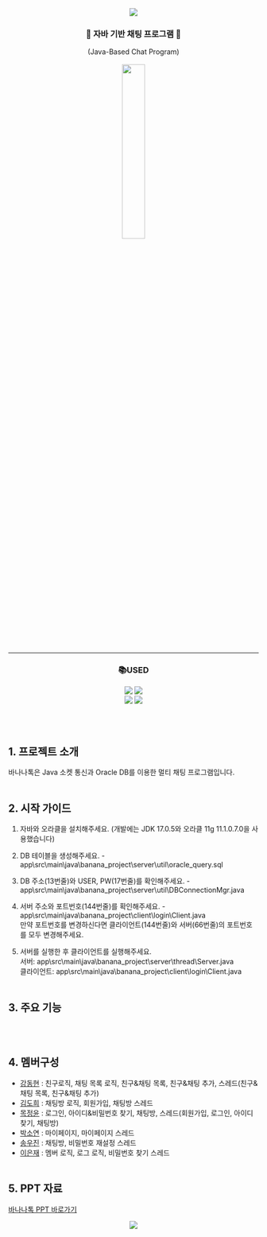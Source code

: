 <div align="center">
<img src="https://capsule-render.vercel.app/api?type=Waving&color=FFD700&height=200&section=header&text=BANANA%20TALK!&fontSize=50" />

### 🍌 자바 기반 채팅 프로그램 🍌
(Java-Based Chat Program)
<br><br>
<img width=30% src="https://user-images.githubusercontent.com/119314477/216045114-c2d3cb0c-ff53-405e-ae26-ce984480daf8.PNG">

---

### 📚USED

<img src="https://img.shields.io/badge/Java-007396?style=flat&logo=Conda-Forge&logoColor=white" />
<img src="https://img.shields.io/badge/Oracle%20SQL-F80000?style=flat&logo=Oracle&logoColor=white" /><br>
<img src="https://img.shields.io/badge/Visual%20Studio%20Code-007ACC?style=flat&logo=VisualStudioCode&logoColor=white" />
<img src="https://img.shields.io/badge/IntelliJ-000000?style=flat&logo=IntelliJ IDEA&logoColor=white"/>

<br><br>
</div>

## 1. 프로젝트 소개
바나나톡은 Java 소켓 통신과 Oracle DB를 이용한 멀티 채팅 프로그램입니다.
<br><br>

## 2. 시작 가이드
1. 자바와 오라클을 설치해주세요. (개발에는 JDK 17.0.5와 오라클 11g 11.1.0.7.0을 사용했습니다)

2. DB 테이블을 생성해주세요. - app\src\main\java\banana_project\server\util\oracle_query.sql

3. DB 주소(13번줄)와 USER, PW(17번줄)를 확인해주세요. - app\src\main\java\banana_project\server\util\DBConnectionMgr.java

4. 서버 주소와 포트번호(144번줄)를 확인해주세요. - app\src\main\java\banana_project\client\login\Client.java  
    만약 포트번호를 변경하신다면 클라이언트(144번줄)와 서버(66번줄)의 포트번호를 모두 변경해주세요.

5. 서버를 실행한 후 클라이언트를 실행해주세요.  
    서버: app\src\main\java\banana_project\server\thread\Server.java  
    클라이언트: app\src\main\java\banana_project\client\login\Client.java
<br><br>

## 3. 주요 기능
<br><br>

## 4. 멤버구성
- [강동현](https://github.com/welsper53) : 친구로직, 채팅 목록 로직, 친구&채팅 목록, 친구&채팅 추가, 스레드(친구&채팅 목록, 친구&채팅 추가)
- [김도희](https://github.com/dodoringring) : 채팅방 로직, 회원가입, 채팅방 스레드
- [목정윤](https://github.com/jungyunmok) : 로그인, 아이디&비밀번호 찾기, 채팅방, 스레드(회원가입, 로그인, 아이디찾기, 채팅방)
- [박소연](https://github.com/Soyeonthdus) : 마이페이지, 마이페이지 스레드
- [송우진](https://github.com/woojinyy) : 채팅방, 비밀번호 재설정 스레드
- [이은재](https://github.com/77EJ77) : 멤버 로직, 로그 로직, 비밀번호 찾기 스레드
<br><br>

## 5. PPT 자료
[바나나톡 PPT 바로가기](https://docs.google.com/presentation/d/1ifeG_DB13EMnl8IcqKHrzOZzpquR1uUyHiAaPD50YjA/edit?usp=sharing)
<br>

<div align="center">
<img src="https://capsule-render.vercel.app/api?type=Waving&color=FFD700&height=200&section=footer&text=👋Goodbye!&fontSize=50" />
</div>
